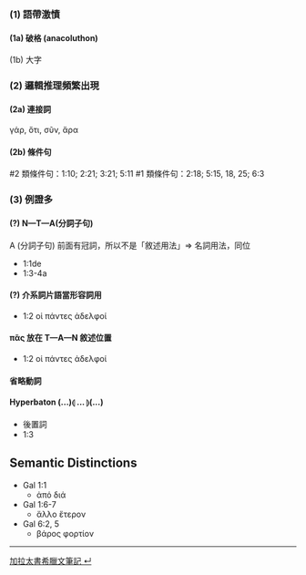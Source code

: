 ### (1) 語帶激憤
#### (1a) 破格 (anacoluthon)
(1b) 大字

### (2) 邏輯推理頻繁出現
#### (2a) 連接詞 
γάρ, ὅτι, σῦν, ἄρα
#### (2b) 條件句
#2 類條件句：1:10; 2:21; 3:21; 5:11
#1 類條件句：2:18; 5:15, 18, 25; 6:3

### (3) 例證多

#### (?) N—T—A(分詞子句)
A (分詞子句) 前面有冠詞，所以不是「敘述用法」⇒ 名詞用法，同位
- 1:1de
- 1:3-4a
#### (?) 介系詞片語當形容詞用 
- 1:2 οἱ πάντες ἀδελφοί
#### πᾶς 放在 T—A—N 敘述位置
- 1:2 οἱ πάντες ἀδελφοί
#### 省略動詞

#### Hyperbaton (...)⦇ ... ⦈(...)
- 後置詞 
- 1:3


## Semantic Distinctions

- Gal 1:1
	- ἀπό  διά
- Gal 1:6-7
	- ἄλλο ἕτερον
- Gal 6:2, 5
	- βάρος  φορτίον


---
[加拉太書希臘文筆記 ↵](Galatians-Notes.md)